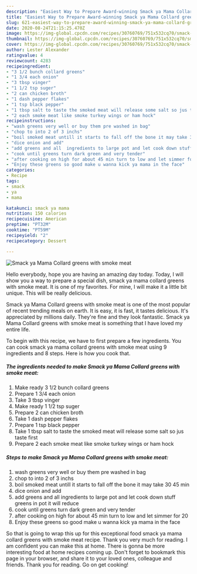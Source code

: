 ```yaml
---
description: "Easiest Way to Prepare Award-winning Smack ya Mama Collard greens with smoke meat"
title: "Easiest Way to Prepare Award-winning Smack ya Mama Collard greens with smoke meat"
slug: 621-easiest-way-to-prepare-award-winning-smack-ya-mama-collard-greens-with-smoke-meat
date: 2020-08-24T21:15:25.470Z
image: https://img-global.cpcdn.com/recipes/30760769/751x532cq70/smack-ya-mama-collard-greens-with-smoke-meat-recipe-main-photo.jpg
thumbnail: https://img-global.cpcdn.com/recipes/30760769/751x532cq70/smack-ya-mama-collard-greens-with-smoke-meat-recipe-main-photo.jpg
cover: https://img-global.cpcdn.com/recipes/30760769/751x532cq70/smack-ya-mama-collard-greens-with-smoke-meat-recipe-main-photo.jpg
author: Lester Alexander
ratingvalue: 4
reviewcount: 4283
recipeingredient:
- "3 1/2 bunch collard greens"
- "1 3/4 each onion"
- "3 tbsp vinger"
- "1 1/2 tsp suger"
- "2 can chicken broth"
- "1 dash pepper flakes"
- "1 tsp black pepper"
- "1 tbsp salt to taste the smoked meat will release some salt so jus taste first"
- "2 each smoke meat like smoke turkey wings or ham hock"
recipeinstructions:
- "wash greens very well or buy them pre washed in bag"
- "chop to into 2 of 3 inchs"
- "boil smoked meat untill it starts to fall off the bone it may take 30 45 min"
- "dice onion and add"
- "add greens and all  ingredients to large pot and let cook down stuff greens in pot it will reduce"
- "cook until greens turn dark green and very tender"
- "after cooking on high for about 45 min turn to low and let simmer for 20"
- "Enjoy these greens so good make u wanna kick ya mama in the face"
categories:
- Recipe
tags:
- smack
- ya
- mama

katakunci: smack ya mama 
nutrition: 150 calories
recipecuisine: American
preptime: "PT32M"
cooktime: "PT59M"
recipeyield: "2"
recipecategory: Dessert

---
```



![Smack ya Mama Collard greens with smoke meat](https://img-global.cpcdn.com/recipes/30760769/751x532cq70/smack-ya-mama-collard-greens-with-smoke-meat-recipe-main-photo.jpg)

Hello everybody, hope you are having an amazing day today. Today, I will show you a way to prepare a special dish, smack ya mama collard greens with smoke meat. It is one of my favorites. For mine, I will make it a little bit unique. This will be really delicious.

Smack ya Mama Collard greens with smoke meat is one of the most popular of recent trending meals on earth. It is easy, it is fast, it tastes delicious. It's appreciated by millions daily. They're fine and they look fantastic. Smack ya Mama Collard greens with smoke meat is something that I have loved my entire life.




To begin with this recipe, we have to first prepare a few ingredients. You can cook smack ya mama collard greens with smoke meat using 9 ingredients and 8 steps. Here is how you cook that.

<!--inarticleads1-->

##### The ingredients needed to make Smack ya Mama Collard greens with smoke meat:

1. Make ready 3 1/2 bunch collard greens
1. Prepare 1 3/4 each onion
1. Take 3 tbsp vinger
1. Make ready 1 1/2 tsp suger
1. Prepare 2 can chicken broth
1. Take 1 dash pepper flakes
1. Prepare 1 tsp black pepper
1. Take 1 tbsp salt to taste the smoked meat will release some salt so jus taste first
1. Prepare 2 each smoke meat like smoke turkey wings or ham hock




<!--inarticleads2-->

##### Steps to make Smack ya Mama Collard greens with smoke meat:

1. wash greens very well or buy them pre washed in bag
1. chop to into 2 of 3 inchs
1. boil smoked meat untill it starts to fall off the bone it may take 30 45 min
1. dice onion and add
1. add greens and all  ingredients to large pot and let cook down stuff greens in pot it will reduce
1. cook until greens turn dark green and very tender
1. after cooking on high for about 45 min turn to low and let simmer for 20
1. Enjoy these greens so good make u wanna kick ya mama in the face




So that is going to wrap this up for this exceptional food smack ya mama collard greens with smoke meat recipe. Thank you very much for reading. I am confident you can make this at home. There is gonna be more interesting food at home recipes coming up. Don't forget to bookmark this page in your browser, and share it to your loved ones, colleague and friends. Thank you for reading. Go on get cooking!
